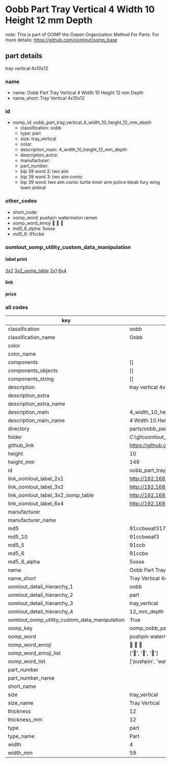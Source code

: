 # Oobb Part Tray Vertical 4 Width 10 Height 12 mm Depth  

note: This is part of OOMP the Oopen Organization Method For Parts. For more details: https://github.com/oomlout/oomp_base

##  part details
  



tray vertical 4x10x12



### name
* name: Oobb Part Tray Vertical 4 Width 10 Height 12 mm Depth
* name_short: Tray Vertical 4x10x12 
### id
* oomp_id: oobb_part_tray_vertical_4_width_10_height_12_mm_depth
  * classification: oobb
  * type: part
  * size: tray_vertical
  * color: 
  * description_main: 4_width_10_height_12_mm_depth
  * description_extra: 
  * manufacturer: 
  * part_number: 
  * bip 39 word 2: two aim
  * bip 39 word 3: two aim comic
  * bip 39 word: two aim comic turtle inner arm police bleak fury wing town animal

### other_codes
* short_code: 
* oomp_word: pushpin watermelon ramen
* oomp_word_emoji :pushpin: :watermelon: :ramen:
* md5_6_alpha: 5osse
* md5_6: 91ccbe






### oomlout_oomp_utility_custom_data_manipulation
#### label print
[3x2](http://192.168.1.245:1112/?label=oomp%205osse)
[3x2_oomp_table](http://192.168.1.108:1112/?label=oomp%205osse)
[2x1](http://192.168.1.242:1112/?label=oomp%205osse)
[6x4](http://192.168.1.55:1112/?label=oomp%205osse)    

#### link

                              

#### price







### all codes 
| key | value |  
| --- | --- |  
| classification | oobb |  
| classification_name | Oobb |  
| color |  |  
| color_name |  |  
| components | [] |  
| components_objects | [] |  
| components_string | [] |  
| description | tray vertical 4x10x12 |  
| description_extra |  |  
| description_extra_name |  |  
| description_main | 4_width_10_height_12_mm_depth |  
| description_main_name | 4 Width 10 Height 12 mm Depth |  
| directory | parts/oobb_part_tray_vertical_4_width_10_height_12_mm_depth |  
| folder | C:\gh\oomlout_oobb_version_4_generated_parts\parts\oobb_part_tray_vertical_4_width_10_height_12_mm_depth |  
| github_link | https://github.com/oomlout/oomlout_oomp_part_src/tree/main/parts/oobb_part_tray_vertical_4_width_10_height_12_mm_depth |  
| height | 10 |  
| height_mm | 149 |  
| id | oobb_part_tray_vertical_4_width_10_height_12_mm_depth |  
| link_oomlout_label_2x1 | http://192.168.1.242:1112/?label=oomp%205osse |  
| link_oomlout_label_3x2 | http://192.168.1.245:1112/?label=oomp%205osse |  
| link_oomlout_label_3x2_oomp_table | http://192.168.1.108:1112/?label=oomp%205osse |  
| link_oomlout_label_6x4 | http://192.168.1.55:1112/?label=oomp%205osse |  
| manufacturer |  |  
| manufacturer_name |  |  
| md5 | 91ccbeeaf31794f42eba3eae5c81575d |  
| md5_10 | 91ccbeeaf3 |  
| md5_5 | 91ccb |  
| md5_6 | 91ccbe |  
| md5_6_alpha | 5osse |  
| name | Oobb Part Tray Vertical 4 Width 10 Height 12 mm Depth |  
| name_short | Tray Vertical 4x10x12  |  
| oomlout_detail_hierarchy_1 | oobb |  
| oomlout_detail_hierarchy_2 | part |  
| oomlout_detail_hierarchy_3 | tray_vertical |  
| oomlout_detail_hierarchy_4 | 12_mm_depth |  
| oomlout_oomp_utility_custom_data_manipulation | True |  
| oomp_key | oomp_oobb_part_tray_vertical_4_width_10_height_12_mm_depth |  
| oomp_word | pushpin watermelon ramen |  
| oomp_word_emoji | :pushpin: :watermelon: :ramen: |  
| oomp_word_emoji_list | [':pushpin:', ':watermelon:', ':ramen:'] |  
| oomp_word_list | ['pushpin', 'watermelon', 'ramen'] |  
| part_number |  |  
| part_number_name |  |  
| short_name |  |  
| size | tray_vertical |  
| size_name | Tray Vertical |  
| thickness | 12 |  
| thickness_mm | 12 |  
| type | part |  
| type_name | Part |  
| width | 4 |  
| width_mm | 59 |  
